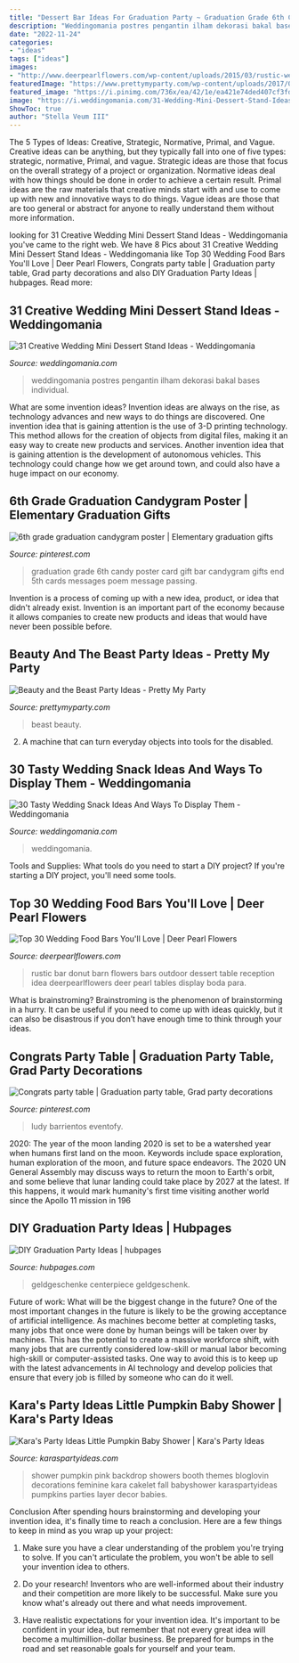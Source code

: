```yaml
---
title: "Dessert Bar Ideas For Graduation Party ~ Graduation Grade 6th Candy Poster Card Gift Bar Candygram Gifts End 5th Cards Messages Poem Message Passing"
description: "Weddingomania postres pengantin ilham dekorasi bakal bases individual"
date: "2022-11-24"
categories:
- "ideas"
tags: ["ideas"]
images:
- "http://www.deerpearlflowers.com/wp-content/uploads/2015/03/rustic-wedding-donut-bar.jpg"
featuredImage: "https://www.prettymyparty.com/wp-content/uploads/2017/03/belle-cake.jpg"
featured_image: "https://i.pinimg.com/736x/ea/42/1e/ea421e74ded407cf3fd48c50a1d53c28.jpg"
image: "https://i.weddingomania.com/31-Wedding-Mini-Dessert-Stand-Ideas14.jpg"
ShowToc: true
author: "Stella Veum III"
---
```



The 5 Types of Ideas: Creative, Strategic, Normative, Primal, and Vague.
Creative ideas can be anything, but they typically fall into one of five types: strategic, normative, Primal, and vague. 
Strategic ideas are those that focus on the overall strategy of a project or organization. Normative ideas deal with how things should be done in order to achieve a certain result. Primal ideas are the raw materials that creative minds start with and use to come up with new and innovative ways to do things. Vague ideas are those that are too general or abstract for anyone to really understand them without more information.

	

		
looking for 31 Creative Wedding Mini Dessert Stand Ideas - Weddingomania you've came to the right web. We have 8 Pics about 31 Creative Wedding Mini Dessert Stand Ideas - Weddingomania like Top 30 Wedding Food Bars You&#039;ll Love | Deer Pearl Flowers, Congrats party table | Graduation party table, Grad party decorations and also DIY Graduation Party Ideas | hubpages. Read more:
		
    
## 31 Creative Wedding Mini Dessert Stand Ideas - Weddingomania

<img loading=lazy src="https://i.weddingomania.com/31-Wedding-Mini-Dessert-Stand-Ideas14.jpg" onerror="this.onerror=null;this.src='https://tse2.mm.bing.net/th?id=OIP.TMqV2tyUOBNrMsCCDdM0zAAAAA&amp;pid=15.1';" alt="31 Creative Wedding Mini Dessert Stand Ideas - Weddingomania">

_Source: weddingomania.com_

>weddingomania postres pengantin ilham dekorasi bakal bases individual. 

	

What are some invention ideas?
Invention ideas are always on the rise, as technology advances and new ways to do things are discovered. One invention idea that is gaining attention is the use of 3-D printing technology. This method allows for the creation of objects from digital files, making it an easy way to create new products and services. Another invention idea that is gaining attention is the development of autonomous vehicles. This technology could change how we get around town, and could also have a huge impact on our economy.

    
## 6th Grade Graduation Candygram Poster | Elementary Graduation Gifts

<img loading=lazy src="https://i.pinimg.com/736x/de/fc/21/defc2107d86a01c91ad256b254379df7.jpg" onerror="this.onerror=null;this.src='https://tse4.mm.bing.net/th?id=OIP.ujJEVmJZJQVq-RxRqA2C7AHaJ3&amp;pid=15.1';" alt="6th grade graduation candygram poster | Elementary graduation gifts">

_Source: pinterest.com_

>graduation grade 6th candy poster card gift bar candygram gifts end 5th cards messages poem message passing. 

	

Invention is a process of coming up with a new idea, product, or idea that didn't already exist. Invention is an important part of the economy because it allows companies to create new products and ideas that would have never been possible before.

    
## Beauty And The Beast Party Ideas - Pretty My Party

<img loading=lazy src="https://www.prettymyparty.com/wp-content/uploads/2017/03/belle-cake.jpg" onerror="this.onerror=null;this.src='https://tse3.mm.bing.net/th?id=OIP.dpRo41_JA2fFI7hfCs3kWQHaKs&amp;pid=15.1';" alt="Beauty and the Beast Party Ideas - Pretty My Party">

_Source: prettymyparty.com_

>beast beauty. 

	

2. A machine that can turn everyday objects into tools for the disabled.

    
## 30 Tasty Wedding Snack Ideas And Ways To Display Them - Weddingomania

<img loading=lazy src="https://i.weddingomania.com/30-Tasty-Wedding-Snack-Ideas13.jpg" onerror="this.onerror=null;this.src='https://tse3.mm.bing.net/th?id=OIP.M8F0o-1lQ2EJ3EfU2LZtzwAAAA&amp;pid=15.1';" alt="30 Tasty Wedding Snack Ideas And Ways To Display Them - Weddingomania">

_Source: weddingomania.com_

>weddingomania. 

	

Tools and Supplies: What tools do you need to start a DIY project?
If you're starting a DIY project, you'll need some tools.

    
## Top 30 Wedding Food Bars You&#039;ll Love | Deer Pearl Flowers

<img loading=lazy src="http://www.deerpearlflowers.com/wp-content/uploads/2015/03/rustic-wedding-donut-bar.jpg" onerror="this.onerror=null;this.src='https://tse2.mm.bing.net/th?id=OIP.36ATdAOmst2fPn0R_MioxAHaLH&amp;pid=15.1';" alt="Top 30 Wedding Food Bars You&#039;ll Love | Deer Pearl Flowers">

_Source: deerpearlflowers.com_

>rustic bar donut barn flowers bars outdoor dessert table reception idea deerpearlflowers deer pearl tables display boda para. 

	

What is brainstroming? Brainstroming is the phenomenon of brainstorming in a hurry. It can be useful if you need to come up with ideas quickly, but it can also be disastrous if you don’t have enough time to think through your ideas.

    
## Congrats Party Table | Graduation Party Table, Grad Party Decorations

<img loading=lazy src="https://i.pinimg.com/736x/ea/42/1e/ea421e74ded407cf3fd48c50a1d53c28.jpg" onerror="this.onerror=null;this.src='https://tse4.mm.bing.net/th?id=OIP.bOdmkn1mXmbTKwFClMyGsgHaJ3&amp;pid=15.1';" alt="Congrats party table | Graduation party table, Grad party decorations">

_Source: pinterest.com_

>ludy barrientos eventofy. 

	

2020: The year of the moon landing
2020 is set to be a watershed year when humans first land on the moon. Keywords include space exploration, human exploration of the moon, and future space endeavors. The 2020 UN General Assembly may discuss ways to return the moon to Earth's orbit, and some believe that lunar landing could take place by 2027 at the latest. If this happens, it would mark humanity's first time visiting another world since the Apollo 11 mission in 196
    
## DIY Graduation Party Ideas | Hubpages

<img loading=lazy src="https://usercontent1.hubstatic.com/12911200_f520.jpg" onerror="this.onerror=null;this.src='https://tse2.mm.bing.net/th?id=OIP.r47RUdw7PpLAZSN42hz90QHaNJ&amp;pid=15.1';" alt="DIY Graduation Party Ideas | hubpages">

_Source: hubpages.com_

>geldgeschenke centerpiece geldgeschenk. 

	

Future of work: What will be the biggest change in the future?
One of the most important changes in the future is likely to be the growing acceptance of artificial intelligence. As machines become better at completing tasks, many jobs that once were done by human beings will be taken over by machines. This has the potential to create a massive workforce shift, with many jobs that are currently considered low-skill or manual labor becoming high-skill or computer-assisted tasks. One way to avoid this is to keep up with the latest advancements in AI technology and develop policies that ensure that every job is filled by someone who can do it well.

    
## Kara&#039;s Party Ideas Little Pumpkin Baby Shower | Kara&#039;s Party Ideas

<img loading=lazy src="https://karaspartyideas.com/wp-content/uploads/2017/11/Little-Pumpkin-Baby-Shower-via-Karas-Party-Ideas-KarasPartyIdeas.com35.jpg" onerror="this.onerror=null;this.src='https://tse4.mm.bing.net/th?id=OIP.vDdVUpv6bszOypoqvku_cQHaLG&amp;pid=15.1';" alt="Kara&#039;s Party Ideas Little Pumpkin Baby Shower | Kara&#039;s Party Ideas">

_Source: karaspartyideas.com_

>shower pumpkin pink backdrop showers booth themes bloglovin decorations feminine kara cakelet fall babyshower karaspartyideas pumpkins parties layer decor babies. 

	

Conclusion
After spending hours brainstorming and developing your invention idea, it's finally time to reach a conclusion. Here are a few things to keep in mind as you wrap up your project:
1. Make sure you have a clear understanding of the problem you're trying to solve. If you can't articulate the problem, you won't be able to sell your invention idea to others.

2. Do your research! Inventors who are well-informed about their industry and their competition are more likely to be successful. Make sure you know what's already out there and what needs improvement.

3. Have realistic expectations for your invention idea. It's important to be confident in your idea, but remember that not every great idea will become a multimillion-dollar business. Be prepared for bumps in the road and set reasonable goals for yourself and your team.

